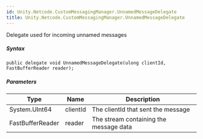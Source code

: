 ```yaml
---  
id: Unity.Netcode.CustomMessagingManager.UnnamedMessageDelegate  
title: Unity.Netcode.CustomMessagingManager.UnnamedMessageDelegate  
---
```


<div class="markdown level0 summary">

Delegate used for incoming unnamed messages

</div>

<div class="markdown level0 conceptual">

</div>

 

##### Syntax

<div class="codewrapper">

``` lang-csharp
public delegate void UnnamedMessageDelegate(ulong clientId, FastBufferReader reader);
```

</div>

##### Parameters

| Type             | Name     | Description                            |
|------------------|----------|----------------------------------------|
| System.UInt64    | clientId | The clientId that sent the message     |
| FastBufferReader | reader   | The stream containing the message data |

 
